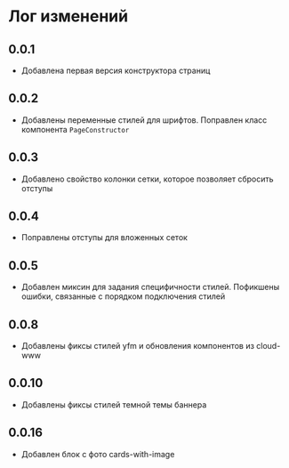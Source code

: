 # Лог изменений

## 0.0.1
- Добавлена первая версия конструктора страниц

## 0.0.2
- Добавлены переменные стилей для шрифтов. Поправлен класс компонента `PageConstructor`

## 0.0.3
- Добавлено свойство колонки сетки, которое позволяет сбросить отступы

## 0.0.4
- Поправлены отступы для вложенных сеток

## 0.0.5
- Добавлен миксин для задания специфичности стилей. Пофикшены ошибки,
связанные с порядком подключения стилей

## 0.0.8
- Добавлены фиксы стилей yfm и обновления компонентов из cloud-www

## 0.0.10
- Добавлены фиксы стилей темной темы баннера

## 0.0.16
- Добавлен блок с фото cards-with-image
